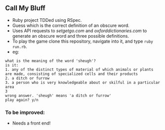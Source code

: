 ## Call My Bluff

* Ruby project TDDed using RSpec.
* Guess which is the correct definition of an obscure word.
* Uses API requests to *setgetgo.com* and *oxforddictionaries.com* to generate an obscure word and three possible definitions.
* To play the game clone this repository, navigate into it, and type ``ruby run.rb``.
* eg:

```
what is the meaning of the word 'sheugh'?
is it:
1. any of the distinct types of material of which animals or plants are made, consisting of specialized cells and their products
2. a ditch or furrow
3. a person who is very knowledgeable about or skilful in a particular area
3
wrong answer. 'sheugh' means 'a ditch or furrow'
play again? y/n
```

### To be improved:

* Needs a front end!
